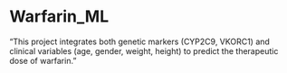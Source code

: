 # Warfarin_ML
“This project integrates both genetic markers (CYP2C9, VKORC1) and clinical variables (age, gender, weight, height) to predict the therapeutic dose of warfarin.”
